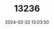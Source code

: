 ---
title: "13236"
category: "Makalata obscura"
draft: false
date: 2024-02-22 13:03:50
languages:
  English: ["Dark Armored Tree-rat", "Dusky Spiny Tree Rat"]
---